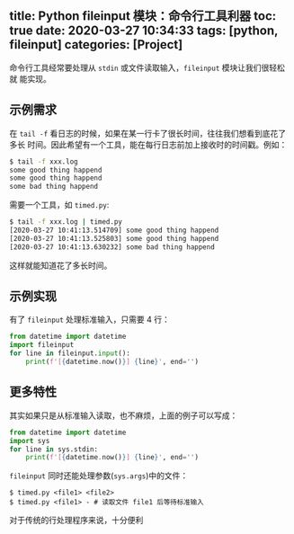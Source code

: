 title: Python fileinput 模块：命令行工具利器
toc: true
date: 2020-03-27 10:34:33
tags: [python, fileinput]
categories: [Project]
---

命令行工具经常要处理从 `stdin` 或文件读取输入，`fileinput` 模块让我们很轻松就
能实现。

## 示例需求

在 `tail -f` 看日志的时候，如果在某一行卡了很长时间，往往我们想看到底花了多长
时间。因此希望有一个工具，能在每行日志前加上接收时的时间戳。例如：

```sh
$ tail -f xxx.log
some good thing happend
some good thing happend
some bad thing happend
```

需要一个工具，如 `timed.py`:

```sh
$ tail -f xxx.log | timed.py
[2020-03-27 10:41:13.514709] some good thing happend
[2020-03-27 10:41:13.525803] some good thing happend
[2020-03-27 10:41:13.630232] some bad thing happend
```

这样就能知道花了多长时间。

## 示例实现

有了 `fileinput` 处理标准输入，只需要 4 行：

```python
from datetime import datetime
import fileinput
for line in fileinput.input():
    print(f'[{datetime.now()}] {line}', end='')
```

## 更多特性

其实如果只是从标准输入读取，也不麻烦，上面的例子可以写成：

```python
from datetime import datetime
import sys
for line in sys.stdin:
    print(f'[{datetime.now()}] {line}', end='')
```

`fileinput` 同时还能处理参数(`sys.args`)中的文件：

```
$ timed.py <file1> <file2>
$ timed.py <file1> - # 读取文件 file1 后等待标准输入
```

对于传统的行处理程序来说，十分便利
